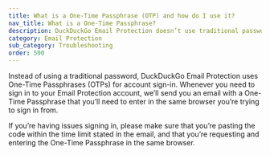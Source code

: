 ```yaml
---
title: What is a One-Time Passphrase (OTP) and how do I use it?
nav_title: What is a One-Time Passphrase?
description: DuckDuckGo Email Protection doesn’t use traditional passwords. We’ll send you a One-Time Passphrase that allows you to securely sign-in whenever you need to.
category: Email Protection
sub_category: Troubleshooting
order: 500
---
```


Instead of using a traditional password, DuckDuckGo Email Protection uses One-Time Passphrases (OTPs) for account sign-in. Whenever you need to sign in to your Email Protection account, we’ll send you an email with a One-Time Passphrase that you’ll need to enter in the same browser you’re trying to sign in from.

If you’re having issues signing in, please make sure that you’re pasting the code within the time limit stated in the email, and that you’re requesting and entering the One-Time Passphrase in the same browser.
